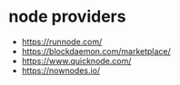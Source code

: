 # node providers

- https://runnode.com/
- https://blockdaemon.com/marketplace/
- https://www.quicknode.com/
- https://nownodes.io/

